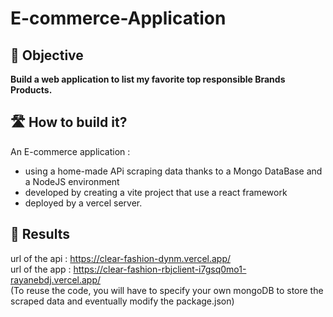 # E-commerce-Application

## 🎯 Objective

**Build a web application to list my favorite top responsible Brands Products.**
<br />

## 🛣 How to build it?

An E-commerce application :
- using a home-made APi scraping data thanks to a Mongo DataBase and a NodeJS environment 
- developed by creating a vite project that use a react framework
- deployed by a vercel server. 

## 👕 Results 
url of the api : https://clear-fashion-dynm.vercel.app/ <br />
url of the app : https://clear-fashion-rbjclient-i7gsq0mo1-rayanebdj.vercel.app/
<br />
(To reuse the code, you will have to specify your own mongoDB to store the scraped data and eventually modify the package.json)

